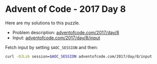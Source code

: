 # Advent of Code - 2017 Day 8
Here are my solutions to this puzzle.

* Problem description: [adventofcode.com/2017/day/8](https://adventofcode.com/2017/day/8)
* Input: [adventofcode.com/2017/day/8/input](https://adventofcode.com/2017/day/8/input)

Fetch input by setting `$AOC_SESSION` and then:
```bash
curl -OJLsb session=$AOC_SESSION adventofcode.com/2017/day/8/input
```
